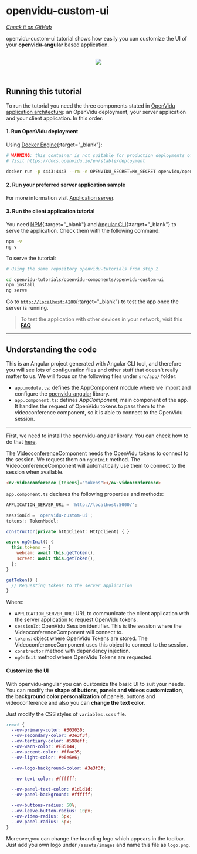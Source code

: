 # openvidu-custom-ui

<a href="https://github.com/OpenVidu/openvidu-tutorials/tree/master/openvidu-components/openvidu-custom-ui" target="_blank"><i class="icon ion-social-github"> Check it on GitHub</i></a>

openvidu-custom-ui tutorial shows how easily you can customize the UI of your **openvidu-angular** based application.

<p align="center" style="margin-top: 30px">
  <img class="img-responsive" style="max-width: 80%" src="img/components/custom-ui.png">
</p>


<br>

## Running this tutorial

To run the tutorial you need the three components stated in [OpenVidu application architecture](developing-your-video-app/#openvidu-application-architecture): an OpenVidu deployment, your server application and your client application. In this order:

#### 1. Run OpenVidu deployment

Using [Docker Engine](https://docs.docker.com/engine/){:target="_blank"}:

```bash
# WARNING: this container is not suitable for production deployments of OpenVidu
# Visit https://docs.openvidu.io/en/stable/deployment

docker run -p 4443:4443 --rm -e OPENVIDU_SECRET=MY_SECRET openvidu/openvidu-dev:2.24.0
```

#### 2. Run your preferred server application sample

For more information visit [Application server](application-server/).

<div id="application-server-wrapper"></div>
<script src="js/load-common-template.js" data-pathToFile="server-application-samples.html" data-elementId="application-server-wrapper" data-runAnchorScript="false" data-useCurrentVersion="true"></script>

#### 3. Run the client application tutorial

You need [NPM](https://docs.npmjs.com/downloading-and-installing-node-js-and-npm){:target="_blank"} and [Angular CLI](https://angular.io/cli){:target="_blank"} to serve the application. Check them with the following command:

```bash
npm -v
ng v
```

To serve the tutorial:

```bash
# Using the same repository openvidu-tutorials from step 2

cd openvidu-tutorials/openvidu-components/openvidu-custom-ui
npm install
ng serve
```

Go to [`http://localhost:4200`](http://localhost:4200){:target="_blank"} to test the app once the server is running.

> To test the application with other devices in your network, visit this **[FAQ](troubleshooting/#3-test-applications-in-my-network-with-multiple-devices)**

---

## Understanding the code

This is an Angular project generated with Angular CLI tool, and therefore you will see lots of configuration files and other stuff that doesn't really matter to us. We will focus on the following files under `src/app/` folder:

- `app.module.ts`: defines the AppComponent module where we import and configure the [openvidu-angular](api/openvidu-angular/) library.
- `app.component.ts`: defines *AppComponent*, main component of the app. It handles the request of OpenVidu tokens to pass them to the videoconference component, so it is able to connect to the OpenVidu session.

---

First, we need to install the openvidu-angular library. You can check how to do that [here](api/openvidu-angular/).

The [VideoconferenceComponent](api/openvidu-angular/components/VideoconferenceComponent.html) needs the OpenVidu tokens to connect to the session. We request them on `ngOnInit` method. The VideoconferenceComponent will automatically use them to connect to the session when available.

```html
<ov-videoconference [tokens]="tokens"></ov-videoconference>
```

`app.component.ts` declares the following properties and methods:

```javascript
APPLICATION_SERVER_URL = 'http://localhost:5000/';

sessionId = 'openvidu-custom-ui';
tokens!: TokenModel;

constructor(private httpClient: HttpClient) { }

async ngOnInit() {
  this.tokens = {
    webcam: await this.getToken(),
    screen: await this.getToken(),
  };
}

getToken() {
  // Requesting tokens to the server application
}
```

Where:

- `APPLICATION_SERVER_URL`: URL to communicate the client application with the server application to request OpenVidu tokens.
- `sessionId`: OpenVidu Session identifier. This is the session where the VideoconferenceComponent will connect to.
- `tokens`: object where OpenVidu Tokens are stored. The VideoconferenceComponent uses this object to connect to the session.
- `constructor` method with dependency injection.
- `ngOnInit` method where OpenVidu Tokens are requested.

#### Customize the UI

With openvidu-angular you can customize the basic UI to suit your needs. You can modify the **shape of buttons, panels and videos customization**, the **background color personalization** of panels, buttons and videoconference and also you can **change the text color**.

Just modify the CSS styles of `variables.scss` file.

```css
:root {
  --ov-primary-color: #303030;
  --ov-secondary-color: #3e3f3f;
  --ov-tertiary-color: #598eff;
  --ov-warn-color: #EB5144;
  --ov-accent-color: #ffae35;
  --ov-light-color: #e6e6e6;

  --ov-logo-background-color: #3e3f3f;

  --ov-text-color: #ffffff;

  --ov-panel-text-color: #1d1d1d;
  --ov-panel-background: #ffffff;

  --ov-buttons-radius: 50%;
  --ov-leave-button-radius: 10px;
  --ov-video-radius: 5px;
  --ov-panel-radius: 5px;
}
```

Moreover,you can change the branding logo which appears in the toolbar. Just add you own logo under `/assets/images` and name this file as `logo.png`.
